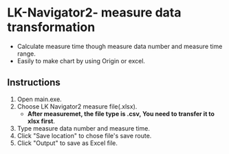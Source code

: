 # LK-Navigator2- measure data transformation
- Calculate measure time though measure data number and measure time range. <br>
- Easily to make chart by using Origin or excel.
## Instructions
1. Open main.exe.
2. Choose LK Navigator2 measure file(.xlsx).
   - **After measuremet, the file type is .csv, You need to transfer it to xlsx first**.
3. Type measure data number and measure time.
4. Click "Save location" to chose file's save route.
5. Click "Output" to save as Excel file.
